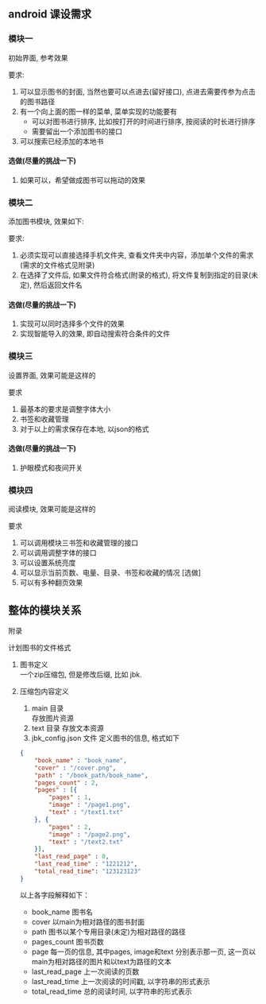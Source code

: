 ## android 课设需求

### 模块一
初始界面, 参考效果
<!-- ![index.png](./index.png) -->
要求:<br>

1. 可以显示图书的封面, 当然也要可以点进去(留好接口), 点进去需要传参为点击的图书路径
2. 有一个向上面的图一样的菜单, 菜单实现的功能要有
    + 可以对图书进行排序, 比如按打开的时间进行排序, 按阅读的时长进行排序
    + 需要留出一个添加图书的接口
3. 可以搜索已经添加的本地书

#### 选做(尽量的挑战一下)
1. 如果可以，希望做成图书可以拖动的效果

### 模块二
添加图书模块, 效果如下:
<!-- ![add_book](./add_book.jpg) -->
要求:<br>

1. 必须实现可以直接选择手机文件夹, 查看文件夹中内容，添加单个文件的需求(需求的文件格式见附录)
2. 在选择了文件后, 如果文件符合格式(附录的格式), 将文件复制到指定的目录(未定), 然后返回文件名
#### 选做(尽量的挑战一下)
1. 实现可以同时选择多个文件的效果
2. 实现智能导入的效果, 即自动搜索符合条件的文件

### 模块三
设置界面, 效果可能是这样的<br>
<!-- ![setting](./setting.png) -->
要求<br>

1. 最基本的要求是调整字体大小
2. 书签和收藏管理
3. 对于以上的需求保存在本地, 以json的格式

#### 选做(尽量的挑战一下)

1. 护眼模式和夜间开关  

### 模块四
阅读模块, 效果可能是这样的<br>
<!-- ![read](./read.jpg) -->
要求<br>

1. 可以调用模块三书签和收藏管理的接口
2. 可以调用调整字体的接口
3. 可以设置系统亮度
4. 可以显示当前页数、电量、目录、书签和收藏的情况
[选做]
1. 可以有多种翻页效果

## 整体的模块关系
<!-- ![model](./model.png) -->
附录<br>

计划图书的文件格式<br>

1. 图书定义<br>
一个zip压缩包, 但是修改后缀, 比如 jbk.
2. 压缩包内容定义
    1. main 目录<br>
    存放图片资源
    2. text 目录
    存放文本资源
    3. jbk_config.json 文件 定义图书的信息, 格式如下

    ```json
    {
        "book_name" : "book_name",
        "cover" : "/cover.png",
        "path" : "/book_path/book_name",
        "pages_count" : 2,
        "pages" : [{
            "pages" : 1,
            "image" : "/page1.png",
            "text" : "/text1.txt"
        }, {
            "pages" : 2,
            "image" : "/page2.png",
            "text" : "/text2.txt"
        }],
        "last_read_page" : 0,
        "last_read_time" : "1221212",
        "total_read_time": "123123123"
    }
    ```

   以上各字段解释如下：
   + book_name 图书名
   + cover 以main为相对路径的图书封面
   + path 图书以某个专用目录(未定)为相对路径的路径
   + pages_count 图书页数
   + page 每一页的信息, 其中pages, image和text 分别表示那一页, 这一页以 main为相对路径的图片和以text为路径的文本
   + last_read_page 上一次阅读的页数
   + last_read_time 上一次阅读的时间戳, 以字符串的形式表示
   + total_read_time 总的阅读时间, 以字符串的形式表示